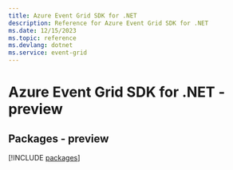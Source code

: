 ```yaml
---
title: Azure Event Grid SDK for .NET
description: Reference for Azure Event Grid SDK for .NET
ms.date: 12/15/2023
ms.topic: reference
ms.devlang: dotnet
ms.service: event-grid
---
```

# Azure Event Grid SDK for .NET - preview
## Packages - preview
[!INCLUDE [packages](event-grid-index.md)]